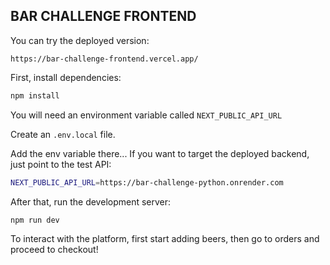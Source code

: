 ## BAR CHALLENGE FRONTEND


You can try the deployed version: 

`https://bar-challenge-frontend.vercel.app/`

First, install dependencies:

```bash
npm install
```


You will need an environment variable called `NEXT_PUBLIC_API_URL`

Create an `.env.local` file.

Add the env variable there... If you want to target the deployed backend, just point to the test API: 

```bash
NEXT_PUBLIC_API_URL=https://bar-challenge-python.onrender.com
```

After that, run the development server:
```bash
npm run dev
```

To interact with the platform, first start adding beers, then go to orders and proceed to checkout!


